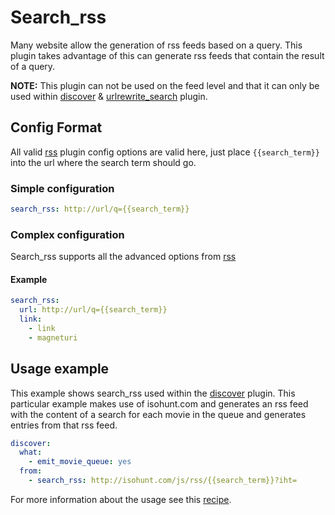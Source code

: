 # Search_rss
Many website allow the generation of rss feeds based on a query. This plugin takes advantage of this can generate rss feeds that contain the result of a query.

**NOTE:** This plugin can not be used on the feed level and that it can only be used within [discover](/Plugins/discover) & [urlrewrite_search](/Plugins/urlrewrite_search) plugin.


## Config Format
All valid [rss](/Plugins/rss) plugin config options are valid here, just place ` {{search_term}} ` into the url where the search term should go.

### Simple configuration

```yaml
search_rss: http://url/q={{search_term}}
```

### Complex configuration
Search_rss supports all the advanced options from [rss](/Plugins/rss)

#### Example
```yaml
search_rss:
  url: http://url/q={{search_term}}
  link:
    - link
    - magneturi
```

## Usage example
This example shows search_rss used within the [discover](/Plugins/discover) plugin. This particular example makes use of isohunt.com and generates an rss feed with the content of a search for each movie in the queue and generates entries from that rss feed. 

```yaml
discover:
  what:
    - emit_movie_queue: yes
  from:
    - search_rss: http://isohunt.com/js/rss/{{search_term}}?iht=
```

For more information about the usage see this [recipe](/Cookbook/Movies/discoverfeed).
